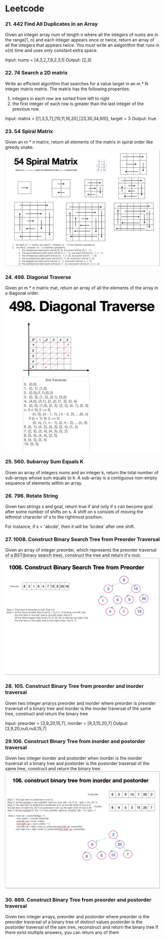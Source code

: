 # Leetcode


### 21. 442 Find All Duplicates in an Array

Given an integer array num of length n where all the integers of nums are in the range[1, n] and each integer appears once or twice, return an array of all the integers that appears twice.
You must write an aalgorithm that runs in o(n) time and uses only constant extra space.

Input: nums = [4,3,2,7,8,2,3,1]
Output: [2,3]


### 22. 74 Search a 2D matrix
Write an efficient algorithm that searches for a value target in an m * N integer matrix matrix.
The matrix has the following properties:
1. integers in each row are sorted from left to right
2. the first integer of each row is greater than the last integer of the previous row.

Input: matrix = [[1,3,5,7],[10,11,16,20],[23,30,34,60]], target = 3 
Output: true

### 23. 54 Spiral Matrix
Given an m * n matrix, return all elements of the matrix in spiral order
like greedy snake.
![This is my png](https://github.com/Lina-Liuna/Leetcode/raw/main/solution_diagrams/54_Spiral_Matrix.png)
### 24. 498. Diagonal Traverse
Given an m * n matrix mat, return an array of all the elements of the array in a diagonal order.
![Lina png](https://github.com/Lina-Liuna/Leetcode/raw/main/solution_diagrams/498.%20Diagonal%20Traverse.png)

### 25. 560. Subarray Sum Equals K
Given an array of integers nums and an integer k, return the total number of sub-arrays whose sum equals to k.
A sub-array is a contiguous non-empty sequence of elements within an array.


### 26. 796. Rotate String
Given two strings s and goal, return true if and only if s can become goal after some number of shifts on s.
A shift on s consists of moving the leftmost character of s to the rightmost position.

For instance, if s = 'abcde', then it will be 'bcdea' after one shift.


### 27. 1008. Construct Binary Search Tree from Preorder Traversal
Given an array of integer preorder, which represents the preorder traversal of a BST(binary search tree),
construct the tree and return it's root.
![Lina png](https://github.com/Lina-Liuna/Leetcode/raw/main/solution_diagrams/1008.%20Construct%20Binary%20Search%20Tree%20from%20Preorder.png)

### 28. 105. Construct Binary Tree from preorder and inorder traversal
Given two integer arrarys preorder and inorder where preorder is preorder traversal of a binary tree
and inorder is the inorder traversal of the same tree, construct and return the binary tree

Input: preorder = [3,9,20,15,7], inorder = [9,3,15,20,7]
Output: [3,9,20,null,null,15,7]

### 29.106. Construct Binary Tree from inorder and postorder traversal 
Given two integer inorder and postorder when inorder is the inorder traversal of a binary tree and
postorder is the postorder traversal of the same tree, construct and return the binary tree.
![Lina png](https://github.com/Lina-Liuna/Leetcode/raw/main/solution_diagrams/106.%20construct%20binary%20tree%20from%20inorder%20and%20postorder.png)

### 30. 889. Construct Binary Tree from preorder and postorder traversal
Given two integer arrays, preorder and postorder where preorder is the preorder traversal of a binary tree of distinct values
postorder is the postorder traversal of the sam tree, reconstruct and return the binary tree
If there exist multiple answers, you can return any of them

























